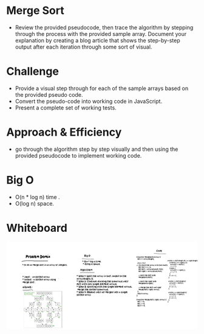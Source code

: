 # Merge Sort
 * Review the provided pseudocode, then trace the algorithm by stepping through the process with the provided sample array. Document your explanation by creating a blog article that shows the step-by-step output after each iteration through some sort of visual.

# Challenge
 * Provide a visual step through for each of the sample arrays based on the provided pseudo code.
 * Convert the pseudo-code into working code in JavaScript.
 * Present a complete set of working tests.

# Approach & Efficiency
 * go through the algorithm step by step visually and then using the provided pseudocode to implement working code.
 
# Big O
 * O(n * log n) time .
 * O(log n) space.

# Whiteboard

<img src = "./Whiteboard-6_14_2021,12_17_06PM.png">